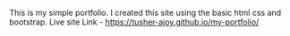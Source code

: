 This is my simple portfolio. I created this site using the basic html css and bootstrap.
Live site Link - https://tusher-ajoy.github.io/my-portfolio/
